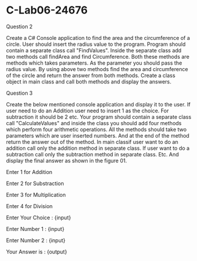 # C-Lab06-24676

Question 2

Create a C# Console application to find the area and the circumference of a circle. User should insert the radius value to the program. Program should contain a separate class call "FindValues". Inside the separate class add two methods call findArea and find Circumference. Both these methods are methods which takes parameters. As the parameter you should pass the radius value. By using above two methods find the area and circumference of the circle and return the answer from both methods. Create a class object in main class and call both methods and display the answers.



Question 3

Create the below mentioned console application and display it to the user. If user need to do an Addition user need to insert 1 as the choice. For subtraction it should be 2 etc. Your program should contain a separate class call "CalculateValues" and inside the class you should add four methods which perform four arithmetic operations. All the methods should take two parameters which are user inserted numbers. And at the end of the method return the answer out of the method. In main classif user want to do an addition call only the addition method in separate class. If user want to do a subtraction call only the subtraction method in separate class. Etc. And display the final answer as shown in the figure 01.

Enter 1 for Addition

Enter 2 for Substraction

Enter 3 for Multiplication

Enter 4 for Division



Enter Your Choice : {input}



Enter Number 1 : {input}

Enter Number 2 : {input}



Your Answer is : {output}
